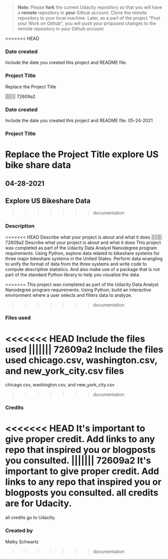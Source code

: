 >**Note**: Please **fork** the current Udacity repository so that you will have a **remote** repository in **your** Github account. Clone the remote repository to your local machine. Later, as a part of the project "Post your Work on Github", you will push your proposed changes to the remote repository in your Github account.

<<<<<<< HEAD
### Date created
Include the date you created this project and README file.

### Project Title
Replace the Project Title

||||||| 72609a2
### Date created
Include the date you created this project and README file.
05-24-2021
### Project Title
Replace the Project Title
explore US bike share data
=======
## 04-28-2021
## Explore US Bikeshare Data
>>>>>>> documentation
### Description
<<<<<<< HEAD
Describe what your project is about and what it does
||||||| 72609a2
Describe what your project is about and what it does
This project was completed as part of the Udacity Data Analyst Nanodegree program requirements.
Using Python, explore data related to bikeshare systems for three major bikeshare systems in the United States. 
Perform data wrangling to unify the format of data from the three systems and write code to compute descriptive statistics. 
And also make use of a package that is not part of the standard Python library to help you visualize the data.

=======
This project was completed as part of the Udacity Data Analyst Nanodegree program requirements.
Using Python, build an interactive environment where a user selects and filters data to analyze.
>>>>>>> documentation
### Files used
<<<<<<< HEAD
Include the files used
||||||| 72609a2
Include the files used
chicago.csv, washington.csv, and new_york_city.csv files
=======
chicago.csv, washington.csv, and new_york_city.csv 
>>>>>>> documentation
### Credits
<<<<<<< HEAD
It's important to give proper credit. Add links to any repo that inspired you or blogposts you consulted.
||||||| 72609a2
It's important to give proper credit. Add links to any repo that inspired you or blogposts you consulted.
all credits are for Udacity.
=======
all credits go to Udacity.
### Created by
Malky Schwartz
>>>>>>> documentation
